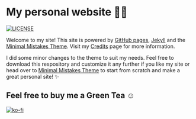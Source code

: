# My personal website 👋🏼

[![LICENSE](https://img.shields.io/badge/license-MIT-lightgrey.svg)](https://raw.githubusercontent.com/divin/divin.github.io/master/LICENSE)

Welcome to my site! This site is powered by [GitHub pages](https://pages.github.com), [Jekyll](https://jekyllrb.com) and the [Minimal Mistakes Theme](https://mmistakes.github.io/minimal-mistakes/). Visit my [Credits](https://divin.github.io/credits/) page for more information.

I did some minor changes to the theme to suit my needs. Feel free to download this respository and customize it any further if you like my site or head over to [Minimal Mistakes Theme](https://mmistakes.github.io/minimal-mistakes/) to start from scratch and make a great personal site! :sparkles:

## Feel free to buy me a Green Tea :relaxed:

[![ko-fi](https://www.ko-fi.com/img/githubbutton_sm.svg)](https://ko-fi.com/divinism)
